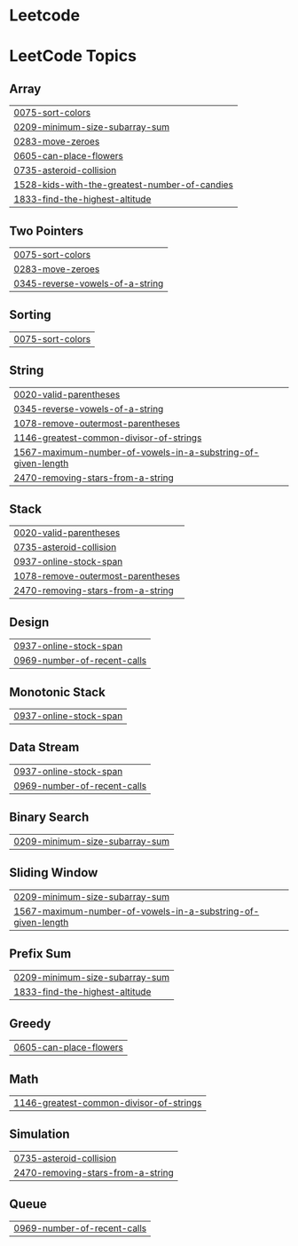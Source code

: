 # Leetcode
<!---LeetCode Topics Start-->
# LeetCode Topics
## Array
|  |
| ------- |
| [0075-sort-colors](https://github.com/soni-ratnesh/Leetcode/tree/master/0075-sort-colors) |
| [0209-minimum-size-subarray-sum](https://github.com/soni-ratnesh/Leetcode/tree/master/0209-minimum-size-subarray-sum) |
| [0283-move-zeroes](https://github.com/soni-ratnesh/Leetcode/tree/master/0283-move-zeroes) |
| [0605-can-place-flowers](https://github.com/soni-ratnesh/Leetcode/tree/master/0605-can-place-flowers) |
| [0735-asteroid-collision](https://github.com/soni-ratnesh/Leetcode/tree/master/0735-asteroid-collision) |
| [1528-kids-with-the-greatest-number-of-candies](https://github.com/soni-ratnesh/Leetcode/tree/master/1528-kids-with-the-greatest-number-of-candies) |
| [1833-find-the-highest-altitude](https://github.com/soni-ratnesh/Leetcode/tree/master/1833-find-the-highest-altitude) |
## Two Pointers
|  |
| ------- |
| [0075-sort-colors](https://github.com/soni-ratnesh/Leetcode/tree/master/0075-sort-colors) |
| [0283-move-zeroes](https://github.com/soni-ratnesh/Leetcode/tree/master/0283-move-zeroes) |
| [0345-reverse-vowels-of-a-string](https://github.com/soni-ratnesh/Leetcode/tree/master/0345-reverse-vowels-of-a-string) |
## Sorting
|  |
| ------- |
| [0075-sort-colors](https://github.com/soni-ratnesh/Leetcode/tree/master/0075-sort-colors) |
## String
|  |
| ------- |
| [0020-valid-parentheses](https://github.com/soni-ratnesh/Leetcode/tree/master/0020-valid-parentheses) |
| [0345-reverse-vowels-of-a-string](https://github.com/soni-ratnesh/Leetcode/tree/master/0345-reverse-vowels-of-a-string) |
| [1078-remove-outermost-parentheses](https://github.com/soni-ratnesh/Leetcode/tree/master/1078-remove-outermost-parentheses) |
| [1146-greatest-common-divisor-of-strings](https://github.com/soni-ratnesh/Leetcode/tree/master/1146-greatest-common-divisor-of-strings) |
| [1567-maximum-number-of-vowels-in-a-substring-of-given-length](https://github.com/soni-ratnesh/Leetcode/tree/master/1567-maximum-number-of-vowels-in-a-substring-of-given-length) |
| [2470-removing-stars-from-a-string](https://github.com/soni-ratnesh/Leetcode/tree/master/2470-removing-stars-from-a-string) |
## Stack
|  |
| ------- |
| [0020-valid-parentheses](https://github.com/soni-ratnesh/Leetcode/tree/master/0020-valid-parentheses) |
| [0735-asteroid-collision](https://github.com/soni-ratnesh/Leetcode/tree/master/0735-asteroid-collision) |
| [0937-online-stock-span](https://github.com/soni-ratnesh/Leetcode/tree/master/0937-online-stock-span) |
| [1078-remove-outermost-parentheses](https://github.com/soni-ratnesh/Leetcode/tree/master/1078-remove-outermost-parentheses) |
| [2470-removing-stars-from-a-string](https://github.com/soni-ratnesh/Leetcode/tree/master/2470-removing-stars-from-a-string) |
## Design
|  |
| ------- |
| [0937-online-stock-span](https://github.com/soni-ratnesh/Leetcode/tree/master/0937-online-stock-span) |
| [0969-number-of-recent-calls](https://github.com/soni-ratnesh/Leetcode/tree/master/0969-number-of-recent-calls) |
## Monotonic Stack
|  |
| ------- |
| [0937-online-stock-span](https://github.com/soni-ratnesh/Leetcode/tree/master/0937-online-stock-span) |
## Data Stream
|  |
| ------- |
| [0937-online-stock-span](https://github.com/soni-ratnesh/Leetcode/tree/master/0937-online-stock-span) |
| [0969-number-of-recent-calls](https://github.com/soni-ratnesh/Leetcode/tree/master/0969-number-of-recent-calls) |
## Binary Search
|  |
| ------- |
| [0209-minimum-size-subarray-sum](https://github.com/soni-ratnesh/Leetcode/tree/master/0209-minimum-size-subarray-sum) |
## Sliding Window
|  |
| ------- |
| [0209-minimum-size-subarray-sum](https://github.com/soni-ratnesh/Leetcode/tree/master/0209-minimum-size-subarray-sum) |
| [1567-maximum-number-of-vowels-in-a-substring-of-given-length](https://github.com/soni-ratnesh/Leetcode/tree/master/1567-maximum-number-of-vowels-in-a-substring-of-given-length) |
## Prefix Sum
|  |
| ------- |
| [0209-minimum-size-subarray-sum](https://github.com/soni-ratnesh/Leetcode/tree/master/0209-minimum-size-subarray-sum) |
| [1833-find-the-highest-altitude](https://github.com/soni-ratnesh/Leetcode/tree/master/1833-find-the-highest-altitude) |
## Greedy
|  |
| ------- |
| [0605-can-place-flowers](https://github.com/soni-ratnesh/Leetcode/tree/master/0605-can-place-flowers) |
## Math
|  |
| ------- |
| [1146-greatest-common-divisor-of-strings](https://github.com/soni-ratnesh/Leetcode/tree/master/1146-greatest-common-divisor-of-strings) |
## Simulation
|  |
| ------- |
| [0735-asteroid-collision](https://github.com/soni-ratnesh/Leetcode/tree/master/0735-asteroid-collision) |
| [2470-removing-stars-from-a-string](https://github.com/soni-ratnesh/Leetcode/tree/master/2470-removing-stars-from-a-string) |
## Queue
|  |
| ------- |
| [0969-number-of-recent-calls](https://github.com/soni-ratnesh/Leetcode/tree/master/0969-number-of-recent-calls) |
<!---LeetCode Topics End-->